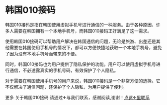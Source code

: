 # 韩国010接码

韩国010接码是指在韩国使用虚拟手机号进行通信的一种服务。由于各种原因，许多人需要在韩国拥有一个本地手机号，而韩国010接码正好满足了这一需求。

使用韩国010接码可以帮助用户解决在韩国通信的问题，无论是旅游、出差还是其他需要在韩国使用手机号的情况下，都可以方便快捷地获取一个本地手机号，避免了因为没有本地手机号而带来的不便。

同时，韩国010接码也为用户提供了隐私保护的功能。用户可以使用虚拟手机号进行通信，不必透露真实的手机号码，有效保护了个人隐私。

对于需要在韩国使用手机号的用户来说，韩国010接码是一个非常方便的选择。它不仅解决了通信问题，还保护了个人隐私，为用户提供了便利。

更多 关于韩国010接码 请通过✈与我们联系，感谢阅读,谢谢！[点这✈里联系](https://www.k02.cc)